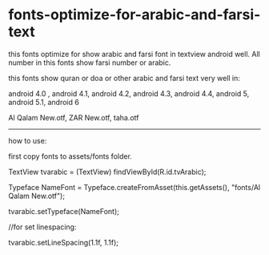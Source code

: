 # fonts-optimize-for-arabic-and-farsi-text
this fonts optimize for show arabic and farsi font in textview android well.
All number in this fonts show farsi number or arabic.

this fonts show quran or doa or other arabic and farsi text very well in: 

android 4.0 ,
android 4.1,
android 4.2,
android 4.3,
android 4.4,
android 5,
android 5.1,
android 6

Al Qalam New.otf, 
ZAR New.otf, 
taha.otf

------------------------------------------------------------------
how to use:

first copy fonts to assets/fonts folder.

 TextView tvarabic = (TextView) findViewById(R.id.tvArabic);
 
 Typeface NameFont = Typeface.createFromAsset(this.getAssets(), "fonts/Al Qalam New.otf");
 
 tvarabic.setTypeface(NameFont);
 
 //for set linespacing:
 
 tvarabic.setLineSpacing(1.1f, 1.1f);
